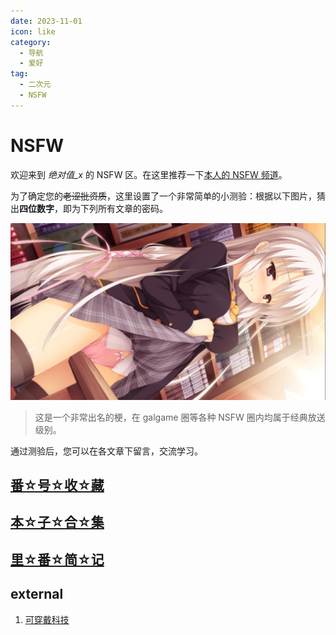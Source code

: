 ```yaml
---
date: 2023-11-01
icon: like
category:
  - 导航
  - 爱好
tag:
  - 二次元
  - NSFW
---
```


# NSFW

欢迎来到 _绝对值\_x_ 的 NSFW 区。在这里推荐一下[本人的 NSFW 频道](https://t.me/absolutexsH)。

为了确定您的~~老涩批资质~~，这里设置了一个非常简单的小测验：根据以下图片，猜出**四位数字**，即为下列所有文章的密码。

<img alt="綾地 寧々" src="/images/hobbies/NSFW/nene.jpg" />

> 这是一个非常出名的梗，在 galgame 圈等各种 NSFW 圈内均属于经典放送级别。

通过测验后，您可以在各文章下留言，交流学习。

<!-- prettier-ignore -->
## [番☆号☆收☆藏](./videos.md)

<!-- prettier-ignore -->
## [本☆子☆合☆集](./comic.md)

<!-- prettier-ignore -->
## [里☆番☆简☆记](./bangumi.md)

## external

1. [可穿戴科技](https://wt.tepis.me/)
